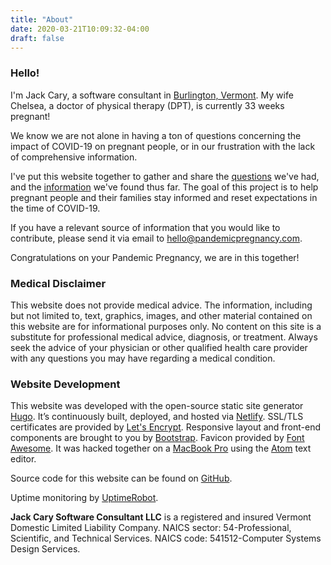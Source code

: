 ```yaml
---
title: "About"
date: 2020-03-21T10:09:32-04:00
draft: false
---
```


### Hello!

I'm Jack Cary, a software consultant in [Burlington, Vermont](https://en.wikipedia.org/wiki/Burlington,_Vermont).  My wife Chelsea, a doctor of physical therapy (DPT), is currently 33 weeks pregnant!

We know we are not alone in having a ton of questions concerning the impact of COVID-19 on pregnant people, or in our frustration with the lack of comprehensive information.

I've put this website together to gather and share the [questions](/) we've had, and the [information](/resources/) we've found thus far.  The goal of this project is to help pregnant people and their families stay informed and reset expectations in the time of COVID-19.

If you have a relevant source of information that you would like to contribute, please send it via email to <a class="" href="mailto:hello@pandemicpregnancy.com">hello@pandemicpregnancy.com</a>.

Congratulations on your Pandemic Pregnancy, we are in this together!

### Medical Disclaimer

This website does not provide medical advice. The information, including but not limited to, text, graphics, images, and other material contained on this website are for informational purposes only. No content on this site is a substitute for professional medical advice, diagnosis, or treatment. Always seek the advice of your physician or other qualified health care provider with any questions you may have regarding a medical condition.

### Website Development

This website was developed with the open-source static site generator [Hugo](https://gohugo.io/). It’s continuously built, deployed, and hosted via [Netlify](https://www.netlify.com/). SSL/TLS certificates are provided by [Let's Encrypt](https://letsencrypt.org/). Responsive layout and front-end components are brought to you by [Bootstrap](https://getbootstrap.com/). Favicon provided by [Font Awesome](https://fontawesome.com/). It was hacked together on a [MacBook Pro](https://www.apple.com/macbook-pro/) using the [Atom](https://atom.io/) text editor.

Source code for this website can be found on [GitHub](https://github.com/jackcary/pandemicpregnancy.com).

Uptime monitoring by [UptimeRobot](https://stats.uptimerobot.com/0LpZYF22yY).

**Jack Cary Software Consultant LLC** is a registered and insured Vermont Domestic Limited Liability Company. NAICS sector: 54-Professional, Scientific, and Technical Services. NAICS code: 541512-Computer Systems Design Services.

<p class="mb-5"></p>